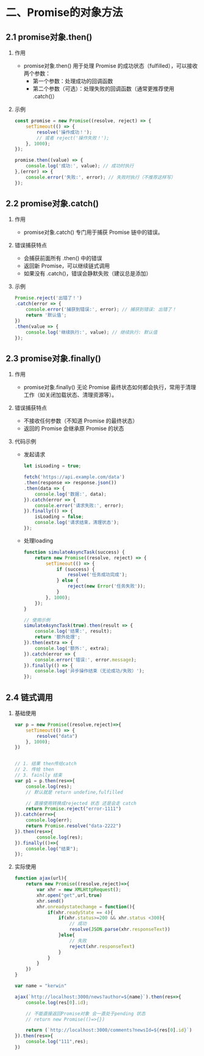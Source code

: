 # 二、Promise的对象方法

## 2.1 promise对象.then() 

1. 作用

    - promise对象.then() 用于处理 Promise 的成功状态（fulfilled），可以接收两个参数：
        - 第一个参数：处理成功的回调函数
        - 第二个参数（可选）：处理失败的回调函数（通常更推荐使用 .catch()）

2. 示例

    ```js
    const promise = new Promise((resolve, reject) => {
        setTimeout(() => {
            resolve('操作成功！');
            // 或者 reject('操作失败！');
        }, 1000);
    });

    promise.then((value) => {
        console.log('成功:', value); // 成功时执行
    },(error) => {
        console.error('失败:', error); // 失败时执行（不推荐这样写）
    });
    ```

## 2.2 promise对象.catch() 

1. 作用

    - promise对象.catch() 专门用于捕获 Promise 链中的错误。

2. 错误捕获特点
    - 会捕获前面所有 .then() 中的错误
    - 返回新 Promise，可以继续链式调用
    - 如果没有 .catch()，错误会静默失败（建议总是添加）

3. 示例

    ```js
    Promise.reject('出错了！')
    .catch(error => {
        console.error('捕获到错误:', error); // 捕获到错误: 出错了！
        return '默认值';
    })
    .then(value => {
        console.log('继续执行:', value); // 继续执行: 默认值
    });
    ```

## 2.3 promise对象.finally() 

1. 作用
    - promise对象.finally() 无论 Promise 最终状态如何都会执行，常用于清理工作（如关闭加载状态、清理资源等）。
2. 错误捕获特点

    - 不接收任何参数（不知道 Promise 的最终状态）
    - 返回的 Promise 会继承原 Promise 的状态

3. 代码示例

    - 发起请求

        ```js
        let isLoading = true;

        fetch('https://api.example.com/data')
        .then(response => response.json())
        .then(data => {
            console.log('数据:', data);
        }).catch(error => {
            console.error('请求失败:', error);
        }).finally(() => {
            isLoading = false;
            console.log('请求结束，清理状态');
        });
        ```

    - 处理loading

        ```js
        function simulateAsyncTask(success) {
            return new Promise((resolve, reject) => {
                setTimeout(() => {
                    if (success) {
                        resolve('任务成功完成');
                    } else {
                        reject(new Error('任务失败'));
                    }
                }, 1000);
            });
        }

        // 使用示例
        simulateAsyncTask(true).then(result => {
            console.log('结果:', result);
            return '额外处理';
        }).then(extra => {
            console.log('额外:', extra);
        }).catch(error => {
            console.error('错误:', error.message);
        }).finally(() => {
            console.log('异步操作结束（无论成功/失败）');
        });
        ```


## 2.4 链式调用

1. 基础使用

    ```js
    var p = new Promise((resolve,reject)=>{
        setTimeout(() => {
            resolve("data")
        }, 1000);
    })


    // 1. 结果 then传给catch 
    // 2. 传给 then 
    // 3. fainlly 结束
    var p1 = p.then(res=>{
        console.log(res);
        // 默认就是 return undefine,fulfilled

        // 直接使用转换成rejected 状态 还是会走 catch
        return Promise.reject("error-1111")
    }).catch(err=>{
        console.log(err);
        return Promise.resolve("data-2222")
    }).then(res=>{
            console.log(res);
    }).finally(()=>{
        console.log("结束");
    });
    ```

2. 实际使用

    ```js
    function ajax(url){
        return new Promise((resolve,reject)=>{
            var xhr = new XMLHttpRequest();
            xhr.open("get",url,true)
            xhr.send()
            xhr.onreadystatechange = function(){
                if(xhr.readyState == 4){
                    if(xhr.status>=200 && xhr.status <300){
                        // 成功
                        resolve(JSON.parse(xhr.responseText))
                    }else{
                        // 失败
                        reject(xhr.responseText)
                    }
                }
            }
        })
    }

    var name = "kerwin"

    ajax(`http://localhost:3000/news?author=${name}`).then(res=>{
        console.log(res[0].id);

        // 不能直接返回Promise对象 会一直处于pending 状态
        // return new Promise(()=>{})

        return (`http://localhost:3000/comments?newsId=${res[0].id}`)
    }).then(res=>{
        console.log("111",res);
    })
    ```

